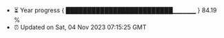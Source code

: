 - ⏳ Year progress { █████████████████████████▁▁▁▁▁ } 84.19 %
- ⏰ Updated on Sat, 04 Nov 2023 07:15:25 GMT

